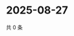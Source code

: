 # 2025-08-27

共 0 条

<!-- BEGIN ZHIHUQUESTIONS -->
<!-- 最后更新时间 Wed Aug 27 2025 18:11:42 GMT+0800 (China Standard Time) -->

<!-- END ZHIHUQUESTIONS -->
